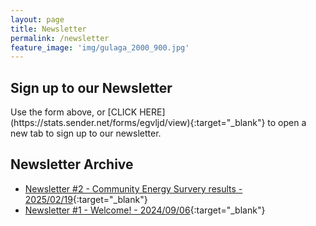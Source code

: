```yaml
---
layout: page
title: Newsletter
permalink: /newsletter
feature_image: 'img/gulaga_2000_900.jpg'
---
```


## Sign up to our Newsletter
<div style="text-align: left" class="sender-form-field" data-sender-form-id="egvljd"></div>
Use the form above, or [CLICK HERE](https://stats.sender.net/forms/egvljd/view){:target="_blank"} to open a new tab to sign up to our newsletter.

## Newsletter Archive

* [Newsletter #2 - Community Energy Survery results - 2025/02/19](https://share.sender.net/campaigns/ab1I/community-energy-survey-results-and-plans-for-2025){:target="_blank"}
* [Newsletter #1 - Welcome! - 2024/09/06](https://share.sender.net/campaigns/8E5t/welcome-to-the-renewable-bermagui-email-list){:target="_blank"}